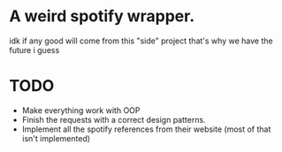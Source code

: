 # A weird spotify wrapper.

idk if any good will come from this "side" project
that's why we have the future i guess

# TODO

 - Make everything work with OOP
 - Finish the requests with a correct design patterns.
 - Implement all the spotify references from their website (most of that isn't implemented)